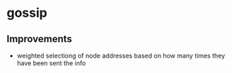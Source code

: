 # gossip

## Improvements

- weighted selectiong of node addresses based on how many times they have been sent the info

